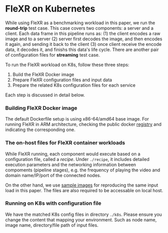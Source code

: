 # FleXR on Kubernetes

While using FleXR as a benchmarking workload in this paper, we run the **round-trip** test case. 
This case covers two components: a server and a client. Each data frame in this pipeline runs as: 
(1) the client encodes a raw image and to a server 
(2) server first decodes the image, and then encodes it again, and sending it back to the client
(3) once client receive the encode data, it decodes it, and finishs this data's life cycle.
There are another pair of configuration files for **streaming** test case.

To run the FleXR workload on K8s, follow these three steps:

1. Build the FleXR Docker image
2. Prepare FleXR configuration files and input data
3. Prepare the related K8s configuration files for each service

Each step is discussed in detail below.

### Building FleXR Docker image

The default Dockerfile setup is using x86-64/amd64 base image. 
For running FleXR in ARM architecture, checking the public docker [registry](https://hub.docker.com/r/jheo4/flexr/tags) 
and indicating the corresponding one.

### The on-host files for FleXR container workloads

While FleXR running, each component would execute based on a configuration file, called a *recipe*.
Under `./recipe`, it includes detailed execution parameters and the networking information between compoments (pipeline stages),
e.g. the frequency of playing the video and domain name/IP/port of the connected nodes.

On the other hand, we use [sample images](https://gtvault-my.sharepoint.com/:u:/g/personal/jheo33_gatech_edu/EZCp7EtcWH5JmeswzzPScVEBxXUtmyZSPTxeKQkrXSm2zA?e=X3wOQT) for reproducing the same input load in this paper. 
The files are also required to be accessable on local host.

### Running on K8s with configuration file

We have the matched K8s config files in directory `./k8s`. Please ensure you change the content that mapping your environment.
Such as node name, image name, directory/file path of input files.
